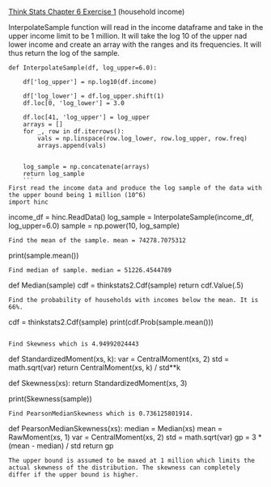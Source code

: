 [Think Stats Chapter 6 Exercise 1](http://greenteapress.com/thinkstats2/html/thinkstats2007.html#toc60) (household income)

InterpolateSample function will read in the income dataframe and take in the upper income limit to be 1 million. It will take the log 10 of the upper nad lower income and create an array with the ranges and its frequencies. It will thus return the log of the sample.
```
def InterpolateSample(df, log_upper=6.0):
 
    df['log_upper'] = np.log10(df.income)

    df['log_lower'] = df.log_upper.shift(1)
    df.loc[0, 'log_lower'] = 3.0
  
    df.loc[41, 'log_upper'] = log_upper
    arrays = []
    for _, row in df.iterrows():
        vals = np.linspace(row.log_lower, row.log_upper, row.freq)
        arrays.append(vals)

 
    log_sample = np.concatenate(arrays)
    return log_sample
    ```
First read the income data and produce the log sample of the data with the upper bound being 1 million (10^6)
import hinc
```
  income_df = hinc.ReadData()
  log_sample = InterpolateSample(income_df, log_upper=6.0)
  sample = np.power(10, log_sample)

```
Find the mean of the sample. mean = 74278.7075312
```
  print(sample.mean())
 ```
Find median of sample. median = 51226.4544789
```
def Median(sample)
  cdf = thinkstats2.Cdf(sample)
  return cdf.Value(.5)
 ```
Find the probability of households with incomes below the mean. It is 66%. 
```
cdf = thinkstats2.Cdf(sample)
print(cdf.Prob(sample.mean()))
```

Find Skewness which is 4.94992024443
```
def StandardizedMoment(xs, k):
  var = CentralMoment(xs, 2)
  std = math.sqrt(var)
  return CentralMoment(xs, k) / std**k
  
  def Skewness(xs):
  return StandardizedMoment(xs, 3)
  
  print(Skewness(sample))
  ```
 Find PearsonMedianSkewness which is 0.736125801914.
 ```
 def PearsonMedianSkewness(xs):
    median = Median(xs)
    mean = RawMoment(xs, 1)
    var = CentralMoment(xs, 2)
    std = math.sqrt(var)
    gp = 3 * (mean - median) / std
    return gp
   ```
  The upper bound is assumed to be maxed at 1 million which limits the actual skewness of the distribution. The skewness can completely differ if the upper bound is higher. 
